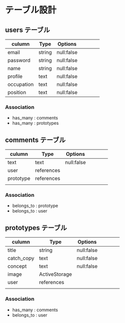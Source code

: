 
# テーブル設計
## users テーブル

| culumn     | Type   | Options    |     |     |     |     |
| ---------- | ------ | ---------- | --- | --- | --- | --- |
| email      | string | null:false |     |     |     |     |
| password   | string | null:false |     |     |     |     |
| name       | string | null:false |     |     |     |     |
| profile    | text   | null:false |     |     |     |     |
| occupation | text   | null:false |     |     |     |     |
| position   | text   | null:false |   

### Association
- has_many : comments
- has_many : prototypes

## comments テーブル
| culumn    | Type       | Options    |     |     |     |     |
| --------- | ---------- | ---------- | --- | --- | --- | --- |
| text      | text       | null:false |     |     |     |     |
| user      | references |            |     |     |     |     |
| prototype | references |            |     |     |     |     |
|           |            |            |     |     |     |     |
### Association
- belongs_to : prototype
- belongs_to : user


## prototypes テーブル
| culumn     | Type          | Options    |     |     |     |     |
| ---------- | ------------- | ---------- | --- | --- | --- | --- |
| title      | string        | null:false |     |     |     |     |
| catch_copy | text          | null:false |     |     |     |     |
| concept    | text          | null:false |     |     |     |     |
| image      | ActiveStorage |            |     |     |     |     |
| user       | references    |            |     |     |     |     |
|            |               |            |     |     |     |     |
### Association
- has_many : comments
- belongs_to : user
